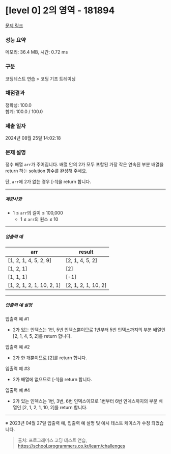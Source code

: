 # [level 0] 2의 영역 - 181894 

[문제 링크](https://school.programmers.co.kr/learn/courses/30/lessons/181894) 

### 성능 요약

메모리: 36.4 MB, 시간: 0.72 ms

### 구분

코딩테스트 연습 > 코딩 기초 트레이닝

### 채점결과

정확성: 100.0<br/>합계: 100.0 / 100.0

### 제출 일자

2024년 08월 25일 14:02:18

### 문제 설명

<p>정수 배열 <code>arr</code>가 주어집니다. 배열 안의 2가 모두 포함된 가장 작은 연속된 부분 배열을 return 하는 solution 함수를 완성해 주세요.</p>

<p>단, <code>arr</code>에 2가 없는 경우 [-1]을 return 합니다.</p>

<hr>

<h5>제한사항</h5>

<ul>
<li>1 ≤ <code>arr</code>의 길이 ≤ 100,000

<ul>
<li>1 ≤ <code>arr</code>의 원소 ≤ 10</li>
</ul></li>
</ul>

<hr>

<h5>입출력 예</h5>
<table class="table">
        <thead><tr>
<th>arr</th>
<th>result</th>
</tr>
</thead>
        <tbody><tr>
<td>[1, 2, 1, 4, 5, 2, 9]</td>
<td>[2, 1, 4, 5, 2]</td>
</tr>
<tr>
<td>[1, 2, 1]</td>
<td>[2]</td>
</tr>
<tr>
<td>[1, 1, 1]</td>
<td>[-1]</td>
</tr>
<tr>
<td>[1, 2, 1, 2, 1, 10, 2, 1]</td>
<td>[2, 1, 2, 1, 10, 2]</td>
</tr>
</tbody>
      </table>
<hr>

<h5>입출력 예 설명</h5>

<p>입출력 예 #1</p>

<ul>
<li>2가 있는 인덱스는 1번, 5번 인덱스뿐이므로 1번부터 5번 인덱스까지의 부분 배열인 [2, 1, 4, 5, 2]를 return 합니다.</li>
</ul>

<p>입출력 예 #2</p>

<ul>
<li>2가 한 개뿐이므로 [2]를 return 합니다.</li>
</ul>

<p>입출력 예 #3</p>

<ul>
<li>2가 배열에 없으므로 [-1]을 return 합니다.</li>
</ul>

<p>입출력 예 #4</p>

<ul>
<li>2가 있는 인덱스는 1번, 3번, 6번 인덱스이므로 1번부터 6번 인덱스까지의 부분 배열인 [2, 1, 2, 1, 10, 2]를 return 합니다.</li>
</ul>

<hr>

<p>※ 2023년 04월 27일 입출력 예, 입출력 예 설명 및 예시 테스트 케이스가 수정 되었습니다.</p>


> 출처: 프로그래머스 코딩 테스트 연습, https://school.programmers.co.kr/learn/challenges